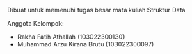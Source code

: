 Dibuat untuk memenuhi tugas besar mata kuliah Struktur Data

Anggota Kelompok:
- Rakha Fatih Athallah (103022300130)
- Muhammad Arzu Kirana Brutu (103022300097)
